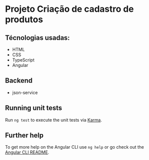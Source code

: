 
# Projeto Criação de cadastro de produtos

## Técnologias usadas:

* HTML
* CSS
* TypeScript
* Angular

## Backend

* json-service

## Running unit tests

Run `ng test` to execute the unit tests via [Karma](https://karma-runner.github.io).



## Further help

To get more help on the Angular CLI use `ng help` or go check out the [Angular CLI README](https://github.com/angular/angular-cli/blob/master/README.md).

